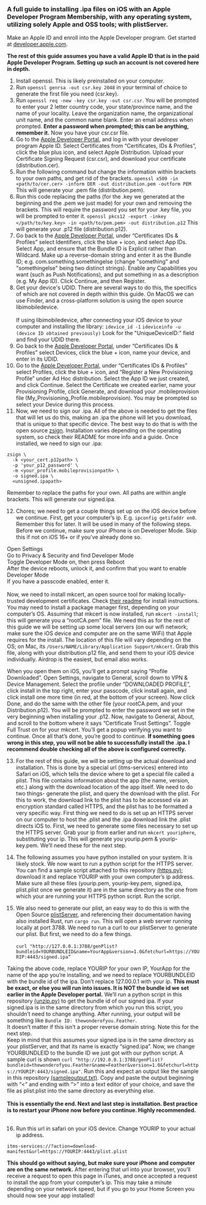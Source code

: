 ### A full guide to installing .ipa files on iOS with an Apple Developer Program Membership, with any operating system, utilizing solely Apple and OSS tools; with plistServer.

Make an Apple ID and enroll into the Apple Developer program. Get started at [developer.apple.com](https://developer.apple.com).

**The rest of this guide assumes you have a valid Apple ID that is in the paid Apple Developer Program. Setting up such an account is not covered here in depth.**

1. Install openssl. This is likely preinstalled on your computer. 
2. Run `openssl genrsa -out csr.key 2048` in your terminal of choice to generate the first file you need (csr.key). 
3. Run `openssl req -new -key csr.key -out csr.csr`. You will be prompted to enter your 2 letter country code, your state/province name, and the name of your locality. Leave the organization name, the organizational unit name, and the common name blank. Enter an email address when prompted. **Enter a password when prompted; this can be anything, remember it.** Now you have your csr.csr file. 
4. Go to the [Apple Developer Portal](https://developer.apple.com), and log in with your developer program Apple ID. Select Certificates from “Certificates, IDs & Profiles”, click the blue plus icon, and select Apple Distribution. Upload your Certificate Signing Request (csr.csr), and download your certificate (distribution.cer).
5. Run the following command but change the information within brackets to your own paths, and get rid of the brackets. `openssl x509 -in <path/to/cer.cer> -inform DER -out distribution.pem -outform PEM` This will generate your .pem file (distribution.pem).
6. Run this code replacing the paths (for the .key we generated at the beginning and the .pem we just made) for your own and removing the brackets. This will require the password you set for your .key file, you will be prompted to enter it. `openssl pkcs12 -export -inkey </path/to/key.key> -in <path/to/pem.pem> -out distribution.p12` This will generate your .p12 file (distribution.p12).
7. Go back to the [Apple Developer Portal](https://developer.apple.com), under “Certificates IDs & Profiles” select Identifiers, click the blue + icon, and select App IDs. Select App, and ensure that the Bundle ID is Explicit rather than Wildcard. Make up a reverse-domain string and enter it as the Bundle ID; e.g. com.something.somethingelse (change "something" and "somethingelse" being two distinct strings). Enable any Capabilities you want (such as Push Notifications), and put something in as a description (e.g. My App ID). Click Continue, and then Register.
8. Get your device's UDID. There are several ways to do this, the specifics of which are not covered in depth within this guide. On MacOS we can use Finder, and a cross-platform solution is using the open source libimobiledevice.<br><br>
If using libimobiledevice, after connecting your iOS device to your computer and installing the library:
`idevice_id -1`
`ideviceinfo -u (device ID obtained previously)`
Look for the "UniqueDeviceID:" field and find your UDID there.
9. Go back to the [Apple Developer Portal](https://developer.apple.com), under “Certificates IDs & Profiles” select Devices, click the blue + icon, name your device, and enter in its UDID.
10. Go to the [Apple Developer Portal](https://developer.apple.com), under “Certificates IDs & Profiles” select Profiles, click the blue + icon, and “Register a New Provisioning Profile” under Ad Hoc distribution. Select the App ID we just created, and click Continue. Select the Certificate we created earlier, name your Provisioning Profile, click Generate, and download your .mobileprovision file (My_Provisioning_Profile.mobileprovision). You may be prompted so select your Device during this process.
11. Now, we need to sign our .ipa. All of the above is needed to  get the files that will let us do this, making an .ipa the phone will let you download, that is unique to that specific  device. The best way to do that is with the open source [zsign](https://github.com/zhlynn/zsign). Installation varies depending on the operating system, so check their README for more info and a guide. Once installed, we need to sign our .ipa:
```
zsign \
  -k <your_cert.p12path> \
  -p 'your_p12_password' \
  -m <your_profile.mobileprovisionpath> \
  -o signed.ipa \
  <unsigned.ipapath>
```
Remember to replace the paths for your own. All paths are within angle brackets. This will generate our signed.ipa.

12. Chores; we need to get a couple things set up on the iOS device before we continue. First, get your computer’s ip. E.g. `ipconfig getifaddr en0`. Remember this for later. It will be used in many of the following steps. Before we continue, make sure your iPhone is on Developer Mode. Skip this if not on iOS 16+ or if you’ve already done so.<br>

Open Settings
<br>
Go to Privacy & Security and find Developer Mode
<br>
Toggle Developer Mode on, then press Reboot
<br>
After the device reboots, unlock it, and confirm that you want to enable Developer Mode
<br>
If you have a passcode enabled, enter it.<br><br>
Now, we need to install mkcert, an open source tool for making locally-trusted development certificates. Check [their readme](https://github.com/FiloSottile/mkcert#) for install instructions. You may need to install a package manager first, depending on your computer’s OS. Assuming that mkcert is now installed, run `mkcert -install`; this will generate you a “rootCA.pem” file. We need this as for the rest of this guide we will be setting up some local servers (on our wifi network; make sure the iOS device and computer are on the same WiFi) that Apple requires for the install. The location of this file will vary depending on the OS; on Mac, its `/Users/NAME/Library/Application Support/mkcert`. Grab this file, along with your distribution.p12 file, and send them to your iOS device individually. Airdrop is the easiest, but email also works.

When you open them on iOS, you’ll get a prompt saying “Profile Downloaded”. Open Settings, navigate to General, scroll down to VPN & Device Management. Select the profile under “DOWNLOADED PROFILE”, click install in the top right, enter your passcode, click install again, and click install one more time (in red, at the bottom of your screen). Now click Done, and do the same with the other file (your rootCA.pem, and your Distribution.p12). You will be prompted to enter the password we set in the very beginning when installing your .p12. Now, navigate to General, About, and scroll to the bottom where it says “Certificate Trust Settings”. Toggle Full Trust on for your mkcert. You’ll get a popup verifying you want to continue. Once all that’s done, you’re good to continue. **If something goes wrong in this step, you will not be able to successfully install the .ipa. I recommend double checking all of the above is configured correctly.**

13. For the rest of this guide, we will be setting up the actual download and installation. This is done by a special url (itms-services) entered into Safari on iOS, which tells the device where to get a special file called a plist. This file contains information about the app (the name, version, etc.) along with the download location of the app itself. We need to do two things- generate the plist, and query the download with the plist. For this to work, the download link to the plist has to be accessed via an encryption standard called HTTPS, and the plist has to be formatted a very specific way. First thing we need to do is set up an HTTPS server on our computer to host the .plist and the .ipa download link the .plist directs iOS to. First, we need to generate some files necessary to set up the HTTPS server. Grab your ip from earlier and run `mkcert youriphere`, substituting your ip. This will generate you yourip.pem & yourip-key.pem. We’ll need these for the next step.

14. The following assumes you have python installed on your system. It is likely stock. We now want to run a python script for the HTTPS server. You can find a sample script attached to this repository [(https.py)](https.py); download it and replace YOURIP with your own computer’s ip address. Make sure all these files (yourip.pem, yourip-key.pem, signed.ipa, plist.plist once we generate it) are in the same directory as the one from which your are running your HTTPS python script. Run the script.

15. We also need to generate our plist, an easy way to do this is with the Open Source [plistServer](https://github.com/nekohaxx/plistserver), and referencing their documentation having also installed Rust, run `cargo run`. This will open a web server running locally at port 3788. We need to run a curl to our plistServer to generate our plist. But first, we need to do a few things. <br><br>
`curl "http://127.0.0.1:3788/genPlist?bundleid=YOURBUNDLEID&name=YourApp&version=1.0&fetchurl=https://YOURIP:4443/signed.ipa”`

Taking the above code, replace YOURIP for your own IP, YourApp for the name of the app you’re installing, and we need to replace YOURBUNDLEID with the bundle id of the ipa. Don’t replace 127.00.0.1 with your ip. **This must be exact, or else you will run into issues. It is NOT the bundle id we set earlier in the Apple Developer portal.** We’ll run a python script in this repository [(unzip.py)](unzip.py) to get the bundle id of our signed ipa. If your signed.ipa is in the same directory from which you run this script, you shouldn’t need to change anything. After running, your output will be something like `Bundle ID: thewonderofyou.Feather`. 
<br>
It doesn’t matter if this isn’t a proper reverse domain string. Note this for the next step. 
<br>
Keep in mind that this assumes your signed.ipa is in the same directory as your plistServer, and that its name is exactly “signed.ipa”. Now, we change YOURBUNDLEID to the bundle ID we just got with our python script. A sample curl is shown `curl "http://192.0.0.1:3788/genPlist?bundleid=thewonderofyou.Feather&name=Feather&version=1.0&fetchurl=https://YOURIP:4443/signed.ipa"`. Run this and expect an output like the sample in this repository [(sampleoutput.txt)](sampleoutput.txt). Copy and paste the output beginning with “<“ and ending with “>” into a text editor of your choice, and save the file as plist.plist into the same directory as everything else.
<br><br>
**This is essentially the end. Next and last step is installation. Best practice is to restart your iPhone now before you continue. Highly recommended.**<br><br>

16. Run this url in safari on your iOS device. Change YOURIP to your actual ip address.
```
itms-services://?action=download-manifest&url=https://YOURIP:4443/plist.plist
```
**This should go without saying, but make sure your iPhone and computer are on the same network.**
After entering that url into your browser, you’ll receive a request to open this page in iTunes, and once accepted a request to install the app from your computer’s ip. This may take a minute depending on your network speed, but if you go to your Home Screen you should now see your app installed!
